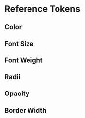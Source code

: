 <script setup>
import ReferenceTokens from '../components/ReferenceTokens.vue'
import DesignTokenPreview from '../components/DesignTokenPreview.vue'
import mode from './.vitepress/theme/darkMode'
const tokens = mode.tokens.filter(token => token.tokenLevel === 'reference')

</script>
# Reference Tokens
## Color
<div v-for="token in tokens">
  <design-token-preview v-if="token.category === 'color' && token.property === 'palette'" type="background" :token="token"></design-token-preview>
</div>

## Font Size
<div v-for="token in tokens">
  <design-token-preview v-if="token.category === 'fontSizes'" type="font-size" :token="token"></design-token-preview>
</div>

## Font Weight
<div v-for="token in tokens">
  <design-token-preview v-if="token.category === 'fontWeight'" type="font-weight" :token="token"></design-token-preview>
</div>

## Radii
<div v-for="token in tokens">
  <design-token-preview v-if="token.category === 'borderRadius'" type="radius" :token="token"></design-token-preview>
</div>


## Opacity
<div v-for="token in tokens">
  <design-token-preview v-if="token.category === 'opacity'" type="opacity" :token="token"></design-token-preview>
</div>

## Border Width
<div v-for="token in tokens">
  <design-token-preview v-if="token.category === 'borderWidth'" type="opacity" :token="token"></design-token-preview>
</div>